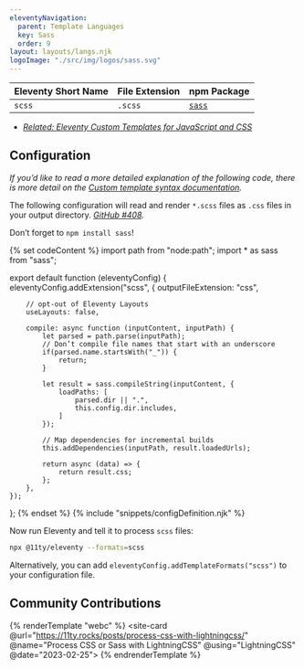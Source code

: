 ```yaml
---
eleventyNavigation:
  parent: Template Languages
  key: Sass
  order: 9
layout: layouts/langs.njk
logoImage: "./src/img/logos/sass.svg"
---
```


<!-- {% tableofcontents "open" %} -->

| Eleventy Short Name | File Extension | npm Package |
| ------------------- | -------------- | ----------- |
| `scss`          | `.scss`         | [`sass`](https://www.npmjs.com/package/sass) |

- [_Related: Eleventy Custom Templates for JavaScript and CSS_](/docs/assets/#eleventy-custom-templates)

## Configuration

_If you’d like to read a more detailed explanation of the following code, there is more detail on the [Custom template syntax documentation](/docs/languages/custom/#example-add-sass-support-to-eleventy)._

The following configuration will read and render `*.scss` files as `.css` files in your output directory. _[GitHub #408](https://github.com/11ty/eleventy/issues/408)._

Don’t forget to `npm install sass`!


{% set codeContent %}
import path from "node:path";
import * as sass from "sass";

export default function (eleventyConfig) {
	eleventyConfig.addExtension("scss", {
		outputFileExtension: "css",

		// opt-out of Eleventy Layouts
		useLayouts: false,

		compile: async function (inputContent, inputPath) {
			let parsed = path.parse(inputPath);
			// Don’t compile file names that start with an underscore
			if(parsed.name.startsWith("_")) {
				return;
			}

			let result = sass.compileString(inputContent, {
				loadPaths: [
					parsed.dir || ".",
					this.config.dir.includes,
				]
			});

			// Map dependencies for incremental builds
			this.addDependencies(inputPath, result.loadedUrls);

			return async (data) => {
				return result.css;
			};
		},
	});
};
{% endset %}
{% include "snippets/configDefinition.njk" %}

Now run Eleventy and tell it to process `scss` files:

```sh
npx @11ty/eleventy --formats=scss
```

Alternatively, you can add `eleventyConfig.addTemplateFormats("scss")` to your configuration file.

## Community Contributions

{% renderTemplate "webc" %}
<sites-list><site-card @url="https://11ty.rocks/posts/process-css-with-lightningcss/" @name="Process CSS or Sass with LightningCSS" @using="LightningCSS" @date="2023-02-25"></site-card></sites-list>
{% endrenderTemplate %}